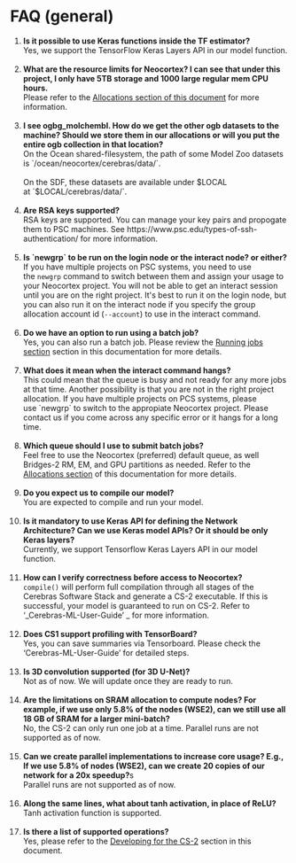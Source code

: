 # FAQ (general)


<ol>
 <li><strong>Is it possible to use Keras functions inside the TF estimator?</strong><br />
Yes, we support the TensorFlow Keras Layers API in our model function.
<br /> <br />
 </li>

<li><strong>What are the resource limits for Neocortex? I can see that under this project, I only have 5TB storage and 1000 large regular mem CPU hours.</strong><br />
   Please refer to the <a href="https://www.psc.edu/resources/neocortex/docs/allocations">Allocations section of this document</a> for more information.
<br /><br />
</li>

<li><strong>I see ogbg_molchembl. How do we get the other ogb datasets to the machine? Should we store them in our allocations or will you put the entire ogb collection in that location?</strong><br />
   On the Ocean shared-filesystem, the path of some Model Zoo datasets is `/ocean/neocortex/cerebras/data/`.<br /><br />
 On the SDF, these datasets are available under $LOCAL at `$LOCAL/cerebras/data/`.
<br /><br />
</li>

<li><strong>Are RSA keys supported?</strong><br />
   RSA keys are supported. You can manage your key pairs and propogate them to PSC machines. See https://www.psc.edu/types-of-ssh-authentication/ for more information.
<br /><br />
   </li>

<li><strong>Is `newgrp` to be run on the login node or the interact node? or either?</strong><br />
   If you have multiple projects on PSC systems, you need to use the <code>newgrp</code> command to switch between them and assign your usage to your Neocortex project. You will not be able to get an interact session until you are on the right project. It's best to run it on the login node, but you can also run it on the interact node if you specify the group allocation account id (<code>--account</code>) to use in the interact command.
<br /><br />
</li>

<li><strong>Do we have an option to run using a batch job?</strong><br />
   Yes, you can also run a batch job. Please review the <a href="https://www.psc.edu/resources/neocortex/docs/running-jobs">Running jobs section</a> section in this documentation for more details.
<br /><br />
</li>

<li><strong>What does it mean when the interact command hangs?</strong><br />
This could mean that the queue is busy and not ready for any more jobs at that time. Another possibility is that you are not in the right project allocation. If you have multiple projects on PCS systems, please use `newgrp` to switch to the appropiate Neocortex project. Please contact us if you come across any specific error or it hangs for a long time.
<br /><br />
</li>

<li><strong>Which queue should I use to submit batch jobs?</strong><br />
Feel free to use the Neocortex (preferred) default queue, as well Bridges-2 RM, EM, and GPU partitions as needed. Refer to the <a href="https://www.psc.edu/resources/neocortex/docs/allocations">Allocations section</a> of this documentation for more details.
<br /><br />
</li>

<li><strong>Do you expect us to compile our model?</strong><br />
   You are expected to compile and run your model.
   <br /><br />
</li>

<li><strong>Is it mandatory to use Keras API for defining the Network Architecture? Can we use Keras model APIs? Or it should be only Keras layers?</strong><br />
 Currently, we support Tensorflow Keras Layers API in our model function.
 <br /><br />
</li>

<li><strong>How can I verify correctness before access to Neocortex?</strong><br />
    <code>compile()</code> will perform full compilation through all stages of the Cerebras Software Stack and generate a CS-2 executable. If this is successful, your model is guaranteed to run on CS-2. Refer to ‘_Cerebras-ML-User-Guide’ _ for more information.
    <br /><br />
</li>

<li><strong>Does CS1 support profiling with TensorBoard?</strong><br />
    Yes, you can save summaries via Tensorboard. Please check the ‘Cerebras-ML-User-Guide’ for detailed steps.
<br /><br />
</li>
<li><strong>Is 3D convolution supported (for 3D U-Net)?</strong><br />
    Not as of now. We will update once they are ready to run.
<br /><br />
</li>
<li><strong>Are the limitations on SRAM allocation to compute nodes? For example, if we use only 5.8% of the nodes (WSE2), can we still use all 18 GB of SRAM for a larger mini-batch?</strong><br />
    No, the CS-2 can only run one job at a time. Parallel runs are not supported as of now.
<br /><br />
</li>
<li><strong>Can we create parallel implementations to increase core usage? E.g., If we use 5.8% of nodes (WSE2), can we create 20 copies of our network for a 20x speedup?</strong>s<br />
    Parallel runs are not supported as of now.
<br /><br />
</li>
<li><strong>Along the same lines, what about tanh activation, in place of ReLU?</strong><br />
    Tanh activation function is supported.
<br /><br />
</li>
<li><strong>Is there a list of supported operations?</strong><br />
    Yes, please refer to the <a href="https://www.psc.edu/resources/neocortex/docs/developing-for-cs">Developing for the CS-2</a> section in this document.
</li>
</ol>

